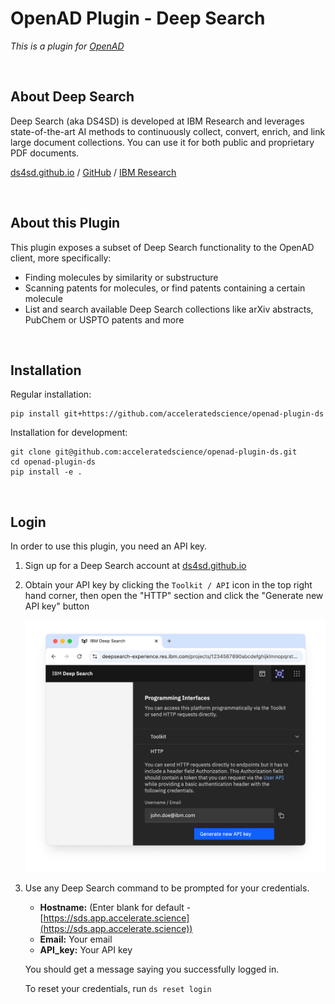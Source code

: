 # OpenAD Plugin - Deep Search

_This is a plugin for [OpenAD](https://github.com/acceleratedscience/open-ad-toolkit)_

<br>

## About Deep Search

Deep Search (aka DS4SD) is developed at IBM Research and leverages state-of-the-art AI methods to continuously collect, convert, enrich, and link large document collections. You can use it for both public and proprietary PDF documents.

[ds4sd.github.io](https://ds4sd.github.io/) / [GitHub](https://github.com/DS4SD) / [IBM Research](https://research.ibm.com/projects/deep-search)

<br>

## About this Plugin

This plugin exposes a subset of Deep Search functionality to the OpenAD client, more specifically:
- Finding molecules by similarity or substructure
- Scanning patents for molecules, or find patents containing a certain molecule
- List and search available Deep Search collections like arXiv abstracts, PubChem or USPTO patents and more

<br>

## Installation

Regular installation:

    pip install git+https://github.com/acceleratedscience/openad-plugin-ds

Installation for development:

    git clone git@github.com:acceleratedscience/openad-plugin-ds.git
    cd openad-plugin-ds
    pip install -e .

<br>

## Login

In order to use this plugin, you need an API key.

1. Sign up for a Deep Search account at [ds4sd.github.io](https://ds4sd.github.io)
2. Obtain your API key by clicking the `Toolkit / API` icon in the top right hand corner, then open the "HTTP" section and click the "Generate new API key" button
    
    <!-- <a href="assets/ds-api-key.png" target="_blank"><img src="assets/ds-api-key.png" /></a> -->
    ![Deep Search API key](assets/ds-api-key.png)

3. Use any Deep Search command to be prompted for your credentials.

    - **Hostname:** (Enter blank for default - [https://sds.app.accelerate.science](https://sds.app.accelerate.science))
    - **Email:** Your email
    - **API_key:** Your API key

    You should get a message saying you successfully logged in.

    To reset your credentials, run `ds reset login`